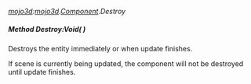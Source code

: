 _[mojo3d](../../modules/mojo3d/mojo3d-module.md):[mojo3d](../../modules/mojo3d/mojo3d-module.md).[Component](../../modules/mojo3d/mojo3d-component.md).Destroy_
##### Method Destroy:Void(  )
Destroys the entity immediately or when update finishes.

If scene is currently being updated, the component will not be destroyed until update finishes.

